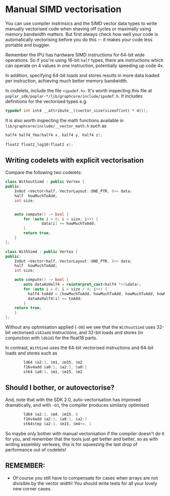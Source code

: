 # Manual SIMD vectorisation
You can use compiler instrinsics and the SIMD vector data types to
write manually vectorised  code when shaving off cycles or
maximally using memory bandwidth matters. But first always check
how well your code is automatically vectorising before you do this -- it
makes your code less portable and buggier.

Remember the IPU has hardware SIMD instructions for 64-bit wide operations.
So if you're using 16-bit `half` types, there are instructions which can
operate on 4 values in one instruction, potentially speeding up code 4x.

In addition, specifying 64-bit loads and stores results in more data loaded
per instruction, achieving much better memory bandwidth.

In codelets, include the file `<ipudef.h>`. It's worth inspecting this file
at `poplar_sdk/poplar-*/lib/graphcore/include/ipudef.h`. It includes
definitions for the vectorised types  e.g.


```C++
typedef int int4 __attribute__((vector_size(sizeof(int) * 4)));
```

It is also worth inspecting the math functions available in `lib/graphcore/include/__vector_math.h`
such as 
```C++
half4 half4_fma(half4 x, half4 y, half4 z);
...
float2 float2_log10(float2 x);
```

## Writing codelets with explicit vectorisation

Compare the following two codelets:
```C++
class WithoutSimd : public Vertex {
public:
    InOut <Vector<half, VectorLayout::ONE_PTR, 8>> data;
    half  howMuchToAdd;
    int size;


    auto compute() -> bool {
        for (auto i = 0; i < size; i++) {
                data[i] += howMuchToAdd;
        }
        return true;
    }
};

class WithSimd : public Vertex {
public:
    InOut <Vector<half, VectorLayout::ONE_PTR, 8>> data;
    half  howMuchToAdd;
    int size;

    auto compute() -> bool {
        auto dataAsHalf4 = reinterpret_cast<half4 *>(&data);
        for (auto i = 0; i < size / 4; i++) {
          half4 toAdd = {howMuchToAdd, howMuchToAdd, howMuchToAdd, howMuchToAdd};
          dataAsHalf4[i] += toAdd;
        }
    return true;    
    }
};
```

Without any optimisation applied (`-O0`) we see 
that the `WithoutSimd` uses 32-bit vectorised `v162add` instructions, and 32-bit loads
and stores (in conjunction with `ldb16`) for the float16 parts.

In contrast, `WithSimd` uses the 64-bit vectorised instructions and 64-bit loads and stores
such as

```asm
        ld64 $a2:3, $m1, $m15, $m2
        f16v4add $a0:1, $a2:3, $a0:1
        st64 $a0:1, $m1, $m15, $m2
```

## Should I bother, or autovectorise?

And, note that with the SDK 2.0, auto-vectorisation has improved dramatically, and
with `-O3`, the compiler produces similarly optimised

```asm
        ld64 $a2:3, $m4, $m15, 0
        f16v4add $a2:3, $a0:1, $a2:3
        st64step $a2:3, $m15, $m4+=, 1
```

So maybe only bother with manual vectorisation if the compiler doesn't do it for you,
and remember that the tools just get better and better, so as with writing assembly
vertexes, this is for squeezing the last drop of performance out of codelets!

## REMEMBER:
* Of course you still have to compensate for cases when arrays are not divisible by the
vector width! You should write tests for all your lovely new corner cases.

